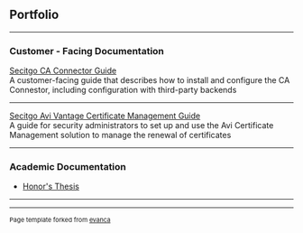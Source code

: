## Portfolio

---

### Customer - Facing Documentation 

[Secitgo CA Connector Guide](https://docs.sectigo.com/scm/scm-guides/1/scm-admin-guides/sectigo-ca-connector.html)
<br>A customer-facing guide that describes how to install and configure the CA Connestor, including configuration with third-party backends

---
[Secitgo Avi Vantage Certificate Management Guide](https://docs.sectigo.com/scm/avi-vantage-certificate-management/1/sectigo-avi-vantage-certificate-management.html)
<br>A guide for security administrators to set up and use the Avi Certificate Management solution to manage the renewal of certificates

---


### Academic Documentation

- [Honor's Thesis](http://example.com/)

---




---
<p style="font-size:11px">Page template forked from <a href="https://github.com/evanca/quick-portfolio">evanca</a></p>
<!-- Remove above link if you don't want to attibute -->

